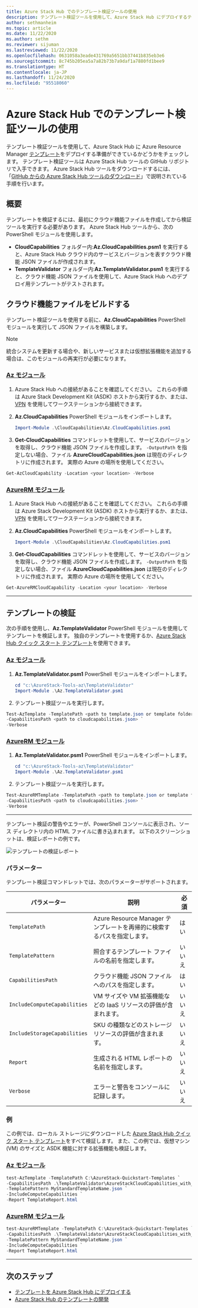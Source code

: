 ```yaml
---
title: Azure Stack Hub でのテンプレート検証ツールの使用
description: テンプレート検証ツールを使用して、Azure Stack Hub にデプロイするテンプレートをチェックします。
author: sethmanheim
ms.topic: article
ms.date: 11/22/2020
ms.author: sethm
ms.reviewer: sijuman
ms.lastreviewed: 11/22/2020
ms.openlocfilehash: 0631058a3eade431769a5651bb37441b835eb3e6
ms.sourcegitcommit: 8c745b205ea5a7a82b73b7a9daf1a7880fd1bee9
ms.translationtype: HT
ms.contentlocale: ja-JP
ms.lasthandoff: 11/24/2020
ms.locfileid: "95518060"
---
```

# <a name="use-the-template-validation-tool-in-azure-stack-hub"></a>Azure Stack Hub でのテンプレート検証ツールの使用

テンプレート検証ツールを使用して、Azure Stack Hub に Azure Resource Manager [テンプレート](azure-stack-arm-templates.md)をデプロイする準備ができているかどうかをチェックします。 テンプレート検証ツールは Azure Stack Hub ツールの GitHub リポジトリで入手できます。 Azure Stack Hub ツールをダウンロードするには、「[GitHub からの Azure Stack Hub ツールのダウンロード](../operator/azure-stack-powershell-download.md)」で説明されている手順を行います。

## <a name="overview"></a>概要

テンプレートを検証するには、最初にクラウド機能ファイルを作成してから検証ツールを実行する必要があります。 Azure Stack Hub ツールから、次の PowerShell モジュールを使用します。

- **CloudCapabilities** フォルダー内:**Az.CloudCapabilities.psm1** を実行すると、Azure Stack Hub クラウド内のサービスとバージョンを表すクラウド機能 JSON ファイルが作成されます。
- **TemplateValidator** フォルダー内:**Az.TemplateValidator.psm1** を実行すると、クラウド機能 JSON ファイルを使用して、Azure Stack Hub へのデプロイ用テンプレートがテストされます。

## <a name="build-the-cloud-capabilities-file"></a>クラウド機能ファイルをビルドする

テンプレート検証ツールを使用する前に、**Az.CloudCapabilities** PowerShell モジュールを実行して JSON ファイルを構築します。

> [!NOTE]
> 統合システムを更新する場合や、新しいサービスまたは仮想拡張機能を追加する場合は、このモジュールの再実行が必要になります。


### <a name="az-modules"></a>[Az モジュール](#tab/az1)

1. Azure Stack Hub への接続があることを確認してください。 これらの手順は Azure Stack Development Kit (ASDK) ホストから実行するか、または、[VPN](../asdk/asdk-connect.md#connect-to-azure-stack-using-vpn) を使用してワークステーションから接続できます。
2. **Az.CloudCapabilities** PowerShell モジュールをインポートします。

    ```powershell
    Import-Module .\CloudCapabilities\Az.CloudCapabilities.psm1
    ```

3. **Get-CloudCapabilities** コマンドレットを使用して、サービスのバージョンを取得し、クラウド機能 JSON ファイルを作成します。 `-OutputPath` を指定しない場合、ファイル **AzureCloudCapabilities.json** は現在のディレクトリに作成されます。 実際の Azure の場所を使用してください。

```powershell
Get-AzCloudCapability -Location <your location> -Verbose
```

### <a name="azurerm-modules"></a>[AzureRM モジュール](#tab/azurerm1)

1. Azure Stack Hub への接続があることを確認してください。 これらの手順は Azure Stack Development Kit (ASDK) ホストから実行するか、または、[VPN](../asdk/asdk-connect.md#connect-to-azure-stack-using-vpn) を使用してワークステーションから接続できます。
2. **Az.CloudCapabilities** PowerShell モジュールをインポートします。

    ```powershell
    Import-Module .\CloudCapabilities\Az.CloudCapabilities.psm1
    ```

3. **Get-CloudCapabilities** コマンドレットを使用して、サービスのバージョンを取得し、クラウド機能 JSON ファイルを作成します。 `-OutputPath` を指定しない場合、ファイル **AzureCloudCapabilities.json** は現在のディレクトリに作成されます。 実際の Azure の場所を使用してください。

```powershell
Get-AzureRMCloudCapability -Location <your location> -Verbose
```

---

## <a name="validate-templates"></a>テンプレートの検証

次の手順を使用し、**Az.TemplateValidator** PowerShell モジュールを使用してテンプレートを検証します。 独自のテンプレートを使用するか、[Azure Stack Hub クイック スタート テンプレート](https://github.com/Azure/AzureStack-QuickStart-Templates)を使用できます。

### <a name="az-modules"></a>[Az モジュール](#tab/az2)

1. **Az.TemplateValidator.psm1** PowerShell モジュールをインポートします。

    ```powershell
    cd "c:\AzureStack-Tools-az\TemplateValidator"
    Import-Module .\Az.TemplateValidator.psm1
    ```

2. テンプレート検証ツールを実行します。

```powershell
Test-AzTemplate -TemplatePath <path to template.json or template folder> `
-CapabilitiesPath <path to cloudcapabilities.json> `
-Verbose
```

### <a name="azurerm-modules"></a>[AzureRM モジュール](#tab/azurerm2)

1. **Az.TemplateValidator.psm1** PowerShell モジュールをインポートします。

    ```powershell
    cd "c:\AzureStack-Tools-az\TemplateValidator"
    Import-Module .\Az.TemplateValidator.psm1
    ```

2. テンプレート検証ツールを実行します。

```powershell
Test-AzureRMTemplate -TemplatePath <path to template.json or template folder> `
-CapabilitiesPath <path to cloudcapabilities.json> `
-Verbose
```

---

テンプレート検証の警告やエラーが、PowerShell コンソールに表示され、ソース ディレクトリ内の HTML ファイルに書き込まれます。 以下のスクリーンショットは、検証レポートの例です。

![テンプレートの検証レポート](./media/azure-stack-validate-templates/image1.png)

### <a name="parameters"></a>パラメーター

テンプレート検証コマンドレットでは、次のパラメーターがサポートされます。

| パラメーター | 説明 | 必須 |
| ----- | -----| ----- |
| `TemplatePath` | Azure Resource Manager テンプレートを再帰的に検索するパスを指定します。 | はい |
| `TemplatePattern` | 照合するテンプレート ファイルの名前を指定します。 | いいえ |
| `CapabilitiesPath` | クラウド機能 JSON ファイルへのパスを指定します。 | はい |
| `IncludeComputeCapabilities` | VM サイズや VM 拡張機能などの IaaS リソースの評価が含まれます。 | いいえ |
| `IncludeStorageCapabilities` | SKU の種類などのストレージ リソースの評価が含まれます。 | いいえ |
| `Report` | 生成される HTML レポートの名前を指定します。 | いいえ |
| `Verbose` | エラーと警告をコンソールに記録します。 | いいえ|

### <a name="examples"></a>例

この例では、ローカル ストレージにダウンロードした [Azure Stack Hub クイック スタート テンプレート](https://github.com/Azure/AzureStack-QuickStart-Templates)をすべて検証します。 また、この例では、仮想マシン (VM) のサイズと ASDK 機能に対する拡張機能も検証します。

### <a name="az-modules"></a>[Az モジュール](#tab/az3)

```powershell
test-AzTemplate -TemplatePath C:\AzureStack-Quickstart-Templates `
-CapabilitiesPath .\TemplateValidator\AzureStackCloudCapabilities_with_AddOns_20170627.json `
-TemplatePattern MyStandardTemplateName.json `
-IncludeComputeCapabilities `
-Report TemplateReport.html
```
### <a name="azurerm-modules"></a>[AzureRM モジュール](#tab/azurerm3)

```powershell
test-AzureRMTemplate -TemplatePath C:\AzureStack-Quickstart-Templates `
-CapabilitiesPath .\TemplateValidator\AzureStackCloudCapabilities_with_AddOns_20170627.json `
-TemplatePattern MyStandardTemplateName.json `
-IncludeComputeCapabilities `
-Report TemplateReport.html
```
---

## <a name="next-steps"></a>次のステップ

- [テンプレートを Azure Stack Hub にデプロイする](azure-stack-arm-templates.md)
- [Azure Stack Hub のテンプレートの開発](azure-stack-develop-templates.md)
